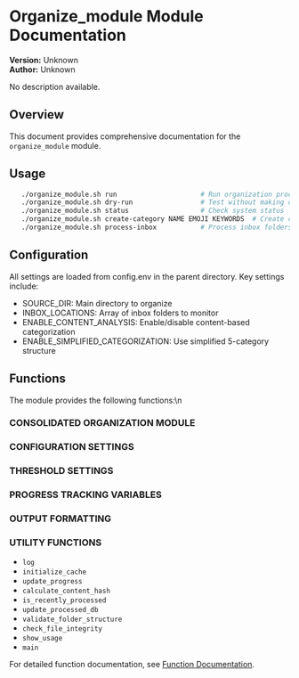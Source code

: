 # Organize_module Module Documentation

**Version:** Unknown  
**Author:** Unknown

No description available.

## Overview

This document provides comprehensive documentation for the `organize_module` module.

## Usage

```bash
   ./organize_module.sh run                     # Run organization process
   ./organize_module.sh dry-run                 # Test without making changes
   ./organize_module.sh status                  # Check system status
   ./organize_module.sh create-category NAME EMOJI KEYWORDS  # Create custom category
   ./organize_module.sh process-inbox           # Process inbox folders only
```

## Configuration

   All settings are loaded from config.env in the parent directory.
   Key settings include:
   - SOURCE_DIR: Main directory to organize
   - INBOX_LOCATIONS: Array of inbox folders to monitor
   - ENABLE_CONTENT_ANALYSIS: Enable/disable content-based categorization
   - ENABLE_SIMPLIFIED_CATEGORIZATION: Use simplified 5-category structure

## Functions

The module provides the following functions:\n
### CONSOLIDATED ORGANIZATION MODULE


### CONFIGURATION SETTINGS


### THRESHOLD SETTINGS


### PROGRESS TRACKING VARIABLES


### OUTPUT FORMATTING


### UTILITY FUNCTIONS

- `log`
- `initialize_cache`
- `update_progress`
- `calculate_content_hash`
- `is_recently_processed`
- `update_processed_db`
- `validate_folder_structure`
- `check_file_integrity`
- `show_usage`
- `main`

For detailed function documentation, see [Function Documentation](organize_module_module_functions.md).


